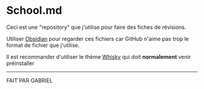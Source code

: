 # School.md

Ceci est une "repository" que j'utilise pour faire des fiches de révisions.

Utiliser [Obsidian](https://obsidian.md/) pour regarder ces fichiers car GitHub n'aime pas trop le format de fichier que j'utilise.

Il est recommander d'utiliser le thème [Whisky](https://github.com/GabCoolDude/Obsidian-Whisky) qui doit **normalement** venir préinstaller

---

FAIT PAR GABRIEL
